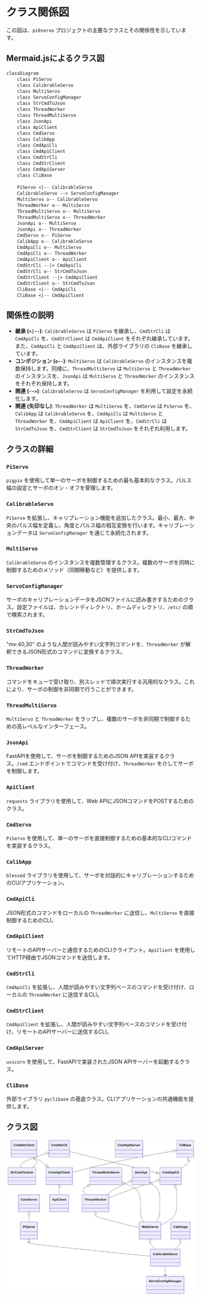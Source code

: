 # クラス関係図

この図は、`pi0servo` プロジェクトの主要なクラスとその関係性を示しています。

## Mermaid.jsによるクラス図

```mermaid
classDiagram
    class PiServo
    class CalibrableServo
    class MultiServo
    class ServoConfigManager
    class StrCmdToJson
    class ThreadWorker
    class ThreadMultiServo
    class JsonApi
    class ApiClient
    class CmdServo
    class CalibApp
    class CmdApiCli
    class CmdApiClient
    class CmdStrCli
    class CmdStrClient
    class CmdApiServer
    class CliBase

    PiServo <|-- CalibrableServo
    CalibrableServo --> ServoConfigManager
    MultiServo o-- CalibrableServo
    ThreadWorker o-- MultiServo
    ThreadMultiServo o-- MultiServo
    ThreadMultiServo o-- ThreadWorker
    JsonApi o-- MultiServo
    JsonApi o-- ThreadWorker
    CmdServo o-- PiServo
    CalibApp o-- CalibrableServo
    CmdApiCli o-- MultiServo
    CmdApiCli o-- ThreadWorker
    CmdApiClient o-- ApiClient
    CmdStrCli --|> CmdApiCli
    CmdStrCli o-- StrCmdToJson
    CmdStrClient --|> CmdApiClient
    CmdStrClient o-- StrCmdToJson
    CliBase <|-- CmdApiCli
    CliBase <|-- CmdApiClient
```

## 関係性の説明

*   **継承 (`<|--`)**: `CalibrableServo` は `PiServo` を継承し、`CmdStrCli` は `CmdApiCli` を、`CmdStrClient` は `CmdApiClient` をそれぞれ継承しています。また、`CmdApiCli` と `CmdApiClient` は、外部ライブラリの `CliBase` を継承しています。
*   **コンポジション (`o--`)**: `MultiServo` は `CalibrableServo` のインスタンスを複数保持します。同様に、`ThreadMultiServo` は `MultiServo` と `ThreadWorker` のインスタンスを、`JsonApi` は `MultiServo` と `ThreadWorker` のインスタンスをそれぞれ保持します。
*   **関連 (`-->`)**: `CalibrableServo` は `ServoConfigManager` を利用して設定を永続化します。
*   **関連 (矢印なし)**: `ThreadWorker` は `MultiServo` を、`CmdServo` は `PiServo` を、`CalibApp` は `CalibrableServo` を、`CmdApiCli` は `MultiServo` と `ThreadWorker` を、`CmdApiClient` は `ApiClient` を、`CmdStrCli` は `StrCmdToJson` を、`CmdStrClient` は `StrCmdToJson` をそれぞれ利用します。

## クラスの詳細

### `PiServo`
`pigpio` を使用して単一のサーボを制御するための最も基本的なクラス。パルス幅の設定とサーボのオン・オフを管理します。

### `CalibrableServo`
`PiServo` を拡張し、キャリブレーション機能を追加したクラス。最小、最大、中央のパルス幅を定義し、角度とパルス幅の相互変換を行います。キャリブレーションデータは `ServoConfigManager` を通じて永続化されます。

### `MultiServo`
`CalibrableServo` のインスタンスを複数管理するクラス。複数のサーボを同時に制御するためのメソッド（同期移動など）を提供します。

### `ServoConfigManager`
サーボのキャリブレーションデータをJSONファイルに読み書きするためのクラス。設定ファイルは、カレントディレクトリ、ホームディレクトリ、`/etc/` の順で検索されます。

### `StrCmdToJson`
"mv:40,30" のような人間が読みやすい文字列コマンドを、`ThreadWorker` が解釈できるJSON形式のコマンドに変換するクラス。

### `ThreadWorker`
コマンドをキューで受け取り、別スレッドで順次実行する汎用的なクラス。これにより、サーボの制御を非同期で行うことができます。

### `ThreadMultiServo`
`MultiServo` と `ThreadWorker` をラップし、複数のサーボを非同期で制御するための高レベルなインターフェース。

### `JsonApi`
FastAPIを使用して、サーボを制御するためのJSON APIを実装するクラス。`/cmd` エンドポイントでコマンドを受け付け、`ThreadWorker` を介してサーボを制御します。

### `ApiClient`
`requests` ライブラリを使用して、Web APIにJSONコマンドをPOSTするためのクラス。

### `CmdServo`
`PiServo` を使用して、単一のサーボを直接制御するための基本的なCLIコマンドを実装するクラス。

### `CalibApp`
`blessed` ライブラリを使用して、サーボを対話的にキャリブレーションするためのCUIアプリケーション。

### `CmdApiCli`
JSON形式のコマンドをローカルの `ThreadWorker` に送信し、`MultiServo` を直接制御するためのCLI。

### `CmdApiClient`
リモートのAPIサーバーと通信するためのCLIクライアント。`ApiClient` を使用してHTTP経由でJSONコマンドを送信します。

### `CmdStrCli`
`CmdApiCli` を拡張し、人間が読みやすい文字列ベースのコマンドを受け付け、ローカルの `ThreadWorker` に送信するCLI。

### `CmdStrClient`
`CmdApiClient` を拡張し、人間が読みやすい文字列ベースのコマンドを受け付け、リモートのAPIサーバーに送信するCLI。

### `CmdApiServer`
`uvicorn` を使用して、FastAPIで実装されたJSON APIサーバーを起動するクラス。

### `CliBase`
外部ライブラリ `pyclibase` の基底クラス。CLIアプリケーションの共通機能を提供します。

## クラス図

![クラス関係図](Classes.png)